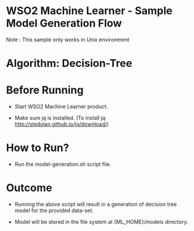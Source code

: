 WSO2 Machine Learner - Sample Model Generation Flow
===================================================

Note : This sample only works in Unix environment

Algorithm: Decision-Tree
==============================

Before Running
==============

* Start WSO2 Machine Learner product.

* Make sure jq is installed. (To install jq http://stedolan.github.io/jq/download/)

How to Run?
===========

* Run the model-generation.sh script file.

Outcome
=======

* Running the above script will result in a generation of decision tree model for the provided data-set.

* Model will be stored in the file system at {ML_HOME}/models directory.
